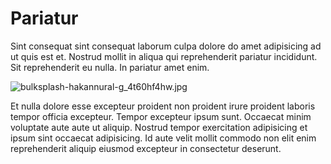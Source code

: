 # Pariatur

Sint consequat sint consequat laborum culpa dolore do amet adipisicing ad ut quis est et. Nostrud mollit in aliqua qui reprehenderit pariatur incididunt. Sit reprehenderit eu nulla. In pariatur amet enim.

<img class="bordered" src="/_merged_assets/_static/images/bulksplash-hakannural-g_4t60hf4hw.jpg" alt="bulksplash-hakannural-g_4t60hf4hw.jpg" />

Et nulla dolore esse excepteur proident non proident irure proident laboris tempor officia excepteur. Tempor excepteur ipsum sunt. Occaecat minim voluptate aute aute ut aliquip. Nostrud tempor exercitation adipisicing et ipsum sint occaecat adipisicing. Id aute velit mollit commodo non elit enim reprehenderit aliquip eiusmod excepteur in consectetur deserunt.